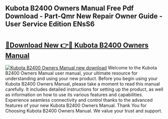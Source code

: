 ## Kubota B2400 Owners Manual Free Pdf Download - Part-Qmr New Repair Owner Guide - User Service Edition ENsS6

# <h2><a href="http://bc96260.oget.top/?id=Kubota+B2400+Owners+Manual">🔗Download New 👉🔴 Kubota B2400 Owners Manual</a></h2>

[![Kubota B2400 Owners Manual new download](https://i.imgur.com/5g1atiW.png)](http://bc96260.oget.top/?id=Kubota+B2400+Owners+Manual)
Welcome to the Kubota B2400 Owners Manual user manual, your ultimate resource for understanding and using your new product. Before you begin using your Kubota B2400 Owners Manual, please take a moment to read this manual carefully. It includes detailed instructions for setting up the product, as well as information on how to use its various features and capabilities. Experience seamless connectivity and control thanks to the advanced features of your new Kubota B2400 Owners Manual. Thank You for Choosing Kubota B2400 Owners Manual. We value your trust and support.
